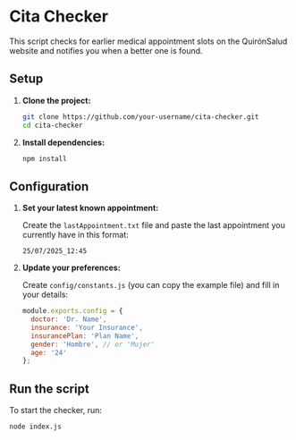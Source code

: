 # Cita Checker

This script checks for earlier medical appointment slots on the QuirónSalud website and notifies you when a better one is found.

## Setup

1. **Clone the project:**

   ```bash
   git clone https://github.com/your-username/cita-checker.git
   cd cita-checker
   ```

2. **Install dependencies:**

   ```bash
   npm install
   ```

## Configuration

1. **Set your latest known appointment:**

   Create the `lastAppointment.txt` file and paste the last appointment you currently have in this format:

   ```
   25/07/2025_12:45
   ```

2. **Update your preferences:**

   Create `config/constants.js` (you can copy the example file) and fill in your details:

   ```js
   module.exports.config = {
     doctor: 'Dr. Name',
     insurance: 'Your Insurance',
     insurancePlan: 'Plan Name',
     gender: 'Hombre', // or 'Mujer'
     age: '24'
   };
   ```

## Run the script

To start the checker, run:

```bash
node index.js
```
